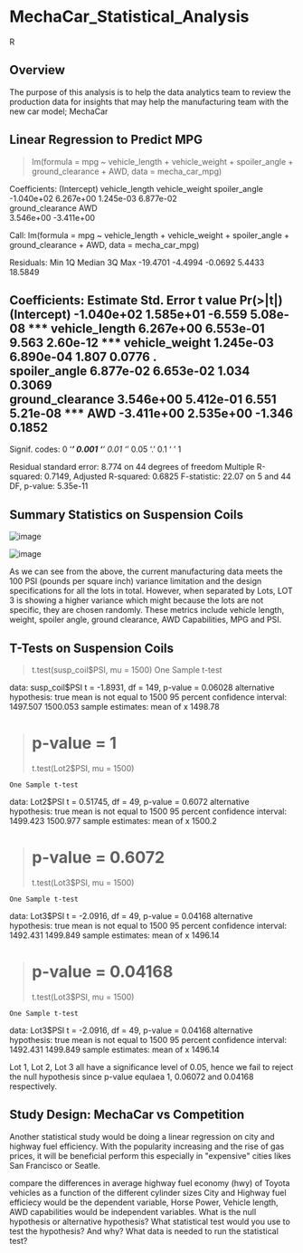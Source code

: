 # MechaCar_Statistical_Analysis
R
## Overview
The purpose of this analysis is to help the data analytics team to review the production data for insights that may help the manufacturing team with the new car model; MechaCar
## Linear Regression to Predict MPG

> lm(formula = mpg ~ vehicle_length + vehicle_weight + spoiler_angle + 
    ground_clearance + AWD, data = mecha_car_mpg)

Coefficients:
     (Intercept)    vehicle_length    vehicle_weight     spoiler_angle  
      -1.040e+02         6.267e+00         1.245e-03         6.877e-02  
ground_clearance               AWD  
       3.546e+00        -3.411e+00 
       
Call:
lm(formula = mpg ~ vehicle_length + vehicle_weight + spoiler_angle + 
    ground_clearance + AWD, data = mecha_car_mpg)

Residuals:
     Min       1Q   Median       3Q      Max 
-19.4701  -4.4994  -0.0692   5.4433  18.5849 

Coefficients:
                   Estimate Std. Error t value Pr(>|t|)    
(Intercept)      -1.040e+02  1.585e+01  -6.559 5.08e-08 ***
vehicle_length    6.267e+00  6.553e-01   9.563 2.60e-12 ***
vehicle_weight    1.245e-03  6.890e-04   1.807   0.0776 .  
spoiler_angle     6.877e-02  6.653e-02   1.034   0.3069    
ground_clearance  3.546e+00  5.412e-01   6.551 5.21e-08 ***
AWD              -3.411e+00  2.535e+00  -1.346   0.1852    
---
Signif. codes:  0 ‘***’ 0.001 ‘**’ 0.01 ‘*’ 0.05 ‘.’ 0.1 ‘ ’ 1

Residual standard error: 8.774 on 44 degrees of freedom
Multiple R-squared:  0.7149,	Adjusted R-squared:  0.6825 
F-statistic: 22.07 on 5 and 44 DF,  p-value: 5.35e-11      



## Summary Statistics on Suspension Coils

  ![image](https://user-images.githubusercontent.com/96274446/163299845-7592727b-fe3b-4626-9bad-1cdf7e5f9ce9.png)

  ![image](https://user-images.githubusercontent.com/96274446/163299684-ca76c261-8365-48b2-a802-0e99165d34f0.png)

As we can see from the above, the current manufacturing data meets the 100 PSI (pounds per square inch) variance limitation and the design specifications for all the lots in total. However, when separated by Lots, LOT 3 is showing a higher variance which might because the lots are not specific, they are chosen randomly. These metrics include vehicle length, weight, spoiler angle, ground clearance, AWD Capabilities, MPG and PSI.
  
## T-Tests on Suspension Coils
>   t.test(susp_coil$PSI, mu = 1500)
	One Sample t-test

data:  susp_coil$PSI
t = -1.8931, df = 149, p-value = 0.06028
alternative hypothesis: true mean is not equal to 1500
95 percent confidence interval:
 1497.507 1500.053
sample estimates:
mean of x 
  1498.78
  
> # p-value = 1
> t.test(Lot2$PSI, mu = 1500)

	One Sample t-test

data:  Lot2$PSI
t = 0.51745, df = 49, p-value = 0.6072
alternative hypothesis: true mean is not equal to 1500
95 percent confidence interval:
 1499.423 1500.977
sample estimates:
mean of x 
   1500.2
   
> # p-value = 0.6072
> t.test(Lot3$PSI, mu = 1500)

	One Sample t-test

data:  Lot3$PSI
t = -2.0916, df = 49, p-value = 0.04168
alternative hypothesis: true mean is not equal to 1500
95 percent confidence interval:
 1492.431 1499.849
sample estimates:
mean of x 
  1496.14
   
> # p-value = 0.04168
> t.test(Lot3$PSI, mu = 1500)

	One Sample t-test

data:  Lot3$PSI
t = -2.0916, df = 49, p-value = 0.04168
alternative hypothesis: true mean is not equal to 1500
95 percent confidence interval:
 1492.431 1499.849
sample estimates:
mean of x 
  1496.14
  
Lot 1, Lot 2, Lot 3 all have a significance level of 0.05, hence we fail to reject the null hypothesis since p-value equlaea 1, 0.06072 and 0.04168 respectively. 
 
 ## Study Design: MechaCar vs Competition
 Another statistical study would be doing a linear regression on city and highway fuel efficiency. With the popularity increasing and the rise of gas prices, it will be beneficial perform this especially in "expensive" cities likes San Francisco or Seatle. 
 
compare the differences in average highway fuel economy (hwy) of Toyota vehicles as a function of the different cylinder sizes
City and Highway fuel efficiecy would be the dependent variable, Horse Power, Vehicle length, AWD capabilities would be independent variables. 
What is the null hypothesis or alternative hypothesis?
What statistical test would you use to test the hypothesis? And why?
What data is needed to run the statistical test?
